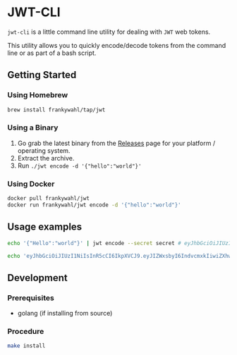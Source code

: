 # JWT-CLI

`jwt-cli` is a little command line utility for dealing with `JWT` web tokens.

This utility allows you to quickly encode/decode tokens from the command line or as part of a bash script.

## Getting Started

### Using Homebrew

```bash
brew install frankywahl/tap/jwt
```
### Using a Binary

1. Go grab the latest binary from the [Releases](https://github.com/frankywahl/jwt-cli/releases) page for your platform / operating system.
1. Extract the archive.
1. Run `./jwt encode -d '{"hello":"world"}'`

### Using Docker

```bash
docker pull frankywahl/jwt
docker run frankywahl/jwt encode -d '{"hello":"world"}'
```

## Usage examples

```bash
echo '{"Hello":"world"}' | jwt encode --secret secret # eyJhbGciOiJIUzI1NiIsInR5cCI6IkpXVCJ9.eyJIZWxsbyI6IndvcmxkIiwiZXhwIjoxNTUzNzI1NTIwfQ.ghG6wlutmLvifu29pGQRFJPe9-GkPvU3Rw3EDaeSzNU

```

```bash
echo 'eyJhbGciOiJIUzI1NiIsInR5cCI6IkpXVCJ9.eyJIZWxsbyI6IndvcmxkIiwiZXhwIjoxNTUzNzI1NTIwfQ.ghG6wlutmLvifu29pGQRFJPe9-GkPvU3Rw3EDaeSzNU' | jwt decode
```

## Development

### Prerequisites

* golang (if installing from source)

### Procedure

```bash
make install
```
